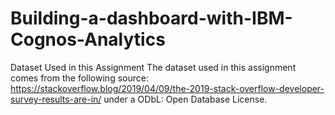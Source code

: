 # Building-a-dashboard-with-IBM-Cognos-Analytics

Dataset Used in this Assignment
The dataset used in this assignment comes from the following source: https://stackoverflow.blog/2019/04/09/the-2019-stack-overflow-developer-survey-results-are-in/ under a ODbL: Open Database License.

